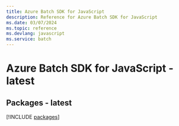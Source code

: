 ```yaml
---
title: Azure Batch SDK for JavaScript
description: Reference for Azure Batch SDK for JavaScript
ms.date: 03/07/2024
ms.topic: reference
ms.devlang: javascript
ms.service: batch
---
```

# Azure Batch SDK for JavaScript - latest
## Packages - latest
[!INCLUDE [packages](batch-index.md)]